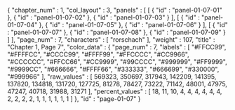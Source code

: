 {
  "chapter_num" : 1,
  "col_layout" : 3,
  "panels" : [
    [
      {
        "id" : "panel-01-07-01"
      },
      {
        "id" : "panel-01-07-02"
      },
      {
        "id" : "panel-01-07-03"
      }
    ],
    [
      {
        "id" : "panel-01-07-04"
      },
      {
        "id" : "panel-01-07-05"
      },
      {
        "id" : "panel-01-07-06"
      }
    ],
    [
      {
        "id" : "panel-01-07-07"
      },
      {
        "id" : "panel-01-07-08"
      },
      {
        "id" : "panel-01-07-09"
      }
    ]
  ],
  "page_num" : 7,
  "characters" : [
    "rorschach"
  ],
  "weight" : 107,
  "title" : "Chapter 1, Page 7",
  "color_data" : {
    "page_num" : 7,
    "labels" : [
      "#FFCC99",
      "#FFFFCC",
      "#CCCC99",
      "#FFFF99",
      "#FFCCCC",
      "#CC9966",
      "#CCCCCC",
      "#FFCC66",
      "#CC9999",
      "#99CCCC",
      "#999999",
      "#FF9999",
      "#9999CC",
      "#666666",
      "#FFFF66",
      "#333333",
      "#666699",
      "#330000",
      "#999966"
    ],
    "raw_values" : [
      569323,
      350697,
      317943,
      142209,
      141395,
      137820,
      134818,
      131720,
      127725,
      81278,
      78427,
      73222,
      71142,
      48001,
      47975,
      47247,
      40718,
      31988,
      31271
    ],
    "percent_values" : [
      18,
      11,
      10,
      4,
      4,
      4,
      4,
      4,
      4,
      2,
      2,
      2,
      2,
      1,
      1,
      1,
      1,
      1,
      1
    ]
  },
  "id" : "page-01-07"
}
